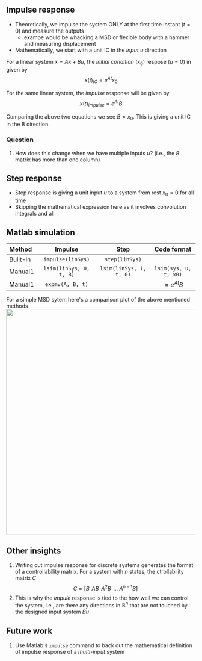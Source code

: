 ## Impulse response
* Theoretically, we impulse the system ONLY at the first time instant $(t=0)$ and measure the outputs
    * exampe would be whacking a MSD or flexible body with a hammer and measuring displacement
* Mathematically, we start with a unit IC in the $input\ u$ direction


For a linear system $\dot x = Ax + Bu$, the *initial condition* ($x_0$) respose ($u=0$) in given by
$$
x(t)_{IC} = e^{At}x_0
$$

For the same linear system, the *impulse* response will be given by
$$
x(t)_{impulse} = e^{At}B
$$

Comparing the above two equations we see $B = x_0$. This is giving a unit IC in the B direction. 

### Question
1. How does this change when we have multiple inputs $u$? (i.e., the $B$ matrix has more than one column) 

## Step response
* Step response is giving a unit input $u$ to a system from rest $x_0=0$ for all time
* Skipping the mathematical expression here as it involves convolution integrals and all


## Matlab simulation
| Method     | Impulse 			        | Step                  |   Code format|
| :----------| :---------------:      |:---------------------:|:-------------:|
| Built-in  	|`impulse(linSys)`       |`step(linSys)`         |               |
| Manual1    |`lsim(linSys, 0, t, B)` |`lsim(linSys, 1, t, 0)`|`lsim(sys, u, t, x0)`|
| Manual1    |`expmv(A, B, t)`        |                       | $=e^{At}B$        |

For a simple MSD sytem here's a comparison plot of the above mentioned methods
<img src = "/Users/asitkumar/Documents/GitHub/asitk/06_controls/impulse_and_step_response/manualImpulseAndStep.png" width = 600> 

## Other insights
1. Writing out impulse response for discrete systems generates the format of a controllability matrix. For a system with $n$ states, the ctrollability matrix $C$
$$
C = [B\,\ AB\,\ A^2B\,\ ...\ A^{n-1}B]
$$ 
2. This is why the *impule* response is tied to the how well we can control the system, i.e., are there any directions in $\mathbb{R}^n$ that are not touched by the designed input system $Bu$

## Future work
1. Use Matlab's `impulse` command to back out the mathematical definition of impulse response of a *multi-input* system
